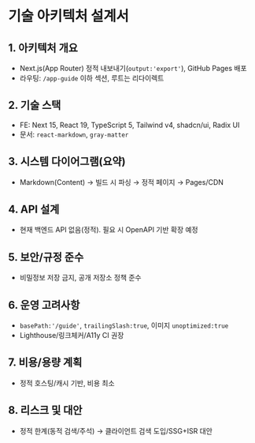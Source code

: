# 기술 아키텍처 설계서

## 1. 아키텍처 개요
- Next.js(App Router) 정적 내보내기(`output:'export'`), GitHub Pages 배포
- 라우팅: `/app-guide` 이하 섹션, 루트는 리다이렉트

## 2. 기술 스택
- FE: Next 15, React 19, TypeScript 5, Tailwind v4, shadcn/ui, Radix UI
- 문서: `react-markdown`, `gray-matter`

## 3. 시스템 다이어그램(요약)
- Markdown(Content) → 빌드 시 파싱 → 정적 페이지 → Pages/CDN

## 4. API 설계
- 현재 백엔드 API 없음(정적). 필요 시 OpenAPI 기반 확장 예정

## 5. 보안/규정 준수
- 비밀정보 저장 금지, 공개 저장소 정책 준수

## 6. 운영 고려사항
- `basePath:'/guide'`, `trailingSlash:true`, 이미지 `unoptimized:true`
- Lighthouse/링크체커/A11y CI 권장

## 7. 비용/용량 계획
- 정적 호스팅/캐시 기반, 비용 최소

## 8. 리스크 및 대안
- 정적 한계(동적 검색/주석) → 클라이언트 검색 도입/SSG+ISR 대안
